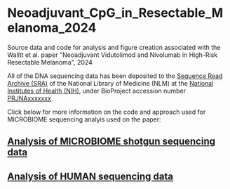 # Neoadjuvant_CpG_in_Resectable_Melanoma_2024
Source data and code for analysis and figure creation associated with the Walitt et al. paper "Neoadjuvant Vidutolimod and Nivolumab in High-Risk Resectable Melanoma", 2024

All of the DNA sequencing data has been deposited to the [Sequence Read Archive (SRA)](https://www.ncbi.nlm.nih.gov/sra) of the National Library of Medicine (NLM) at the [National Institutes of Health (NIH)](https://www.nih.gov/), under BioProject accession number [PRJNAxxxxxxx](https://www.ncbi.nlm.nih.gov/sra/PRJNAxxxxxxx).


Click below for more information on the code and approach used for MICROBIOME sequencing analyis used on the paper:

## [Analysis of MICROBIOME shotgun sequencing data](docs/Microbiome.md)
## [Analysis of HUMAN sequencing data](docs/Human.md)
